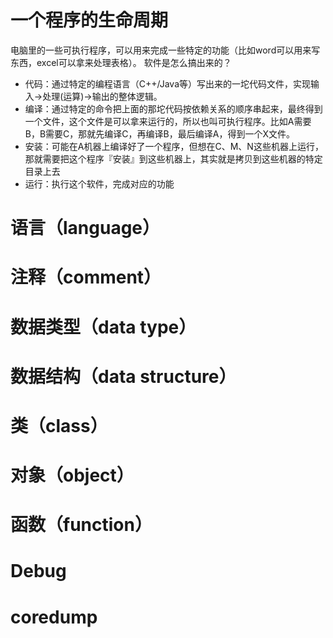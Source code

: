 
# 一个程序的生命周期
电脑里的一些可执行程序，可以用来完成一些特定的功能（比如word可以用来写东西，excel可以拿来处理表格）。
软件是怎么搞出来的？
- 代码：通过特定的编程语言（C++/Java等）写出来的一坨代码文件，实现输入->处理(运算)->输出的整体逻辑。
- 编译：通过特定的命令把上面的那坨代码按依赖关系的顺序串起来，最终得到一个文件，这个文件是可以拿来运行的，所以也叫可执行程序。比如A需要B，B需要C，那就先编译C，再编译B，最后编译A，得到一个X文件。
- 安装：可能在A机器上编译好了一个程序，但想在C、M、N这些机器上运行，那就需要把这个程序『安装』到这些机器上，其实就是拷贝到这些机器的特定目录上去
- 运行：执行这个软件，完成对应的功能

# 语言（language）

# 注释（comment）

# 数据类型（data type）

# 数据结构（data structure）

# 类（class）

# 对象（object）

# 函数（function）

# Debug

# coredump

